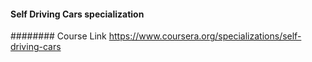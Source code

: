 
#### Self Driving Cars specialization
######## Course Link
https://www.coursera.org/specializations/self-driving-cars
